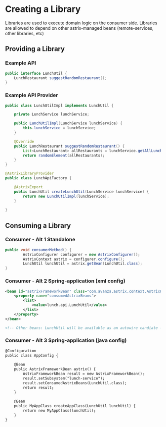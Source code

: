 # Creating a Library
Libraries are used to execute domain logic on the consumer side. Libraries are allowed to depend on other astrix-managed beans (remote-services, other libraries, etc)

## Providing a Library

### Example API
```java
public interface LunchUtil {
	LunchRestaurant suggestRandomRestaurant();
}
``` 

### Example API Provider
```java
public class LunchUtilImpl implements LunchUtil {

	private LunchService lunchService;

	public LunchUtilImpl(LunchService lunchService) {
		this.lunchService = lunchService;
	}

	@Override
	public LunchRestaurant suggestRandomRestaurant() {
		List<LunchRestaurant> allRestaurants = lunchService.getAllLunchRestaurants();
		return randomElement(allRestaurants);
	}
}
``` 

```java
@AstrixLibraryProvider
public class LunchApiFactory {

	@AstrixExport
	public LunchUtil createLunchUtil(LunchService lunchService) {
		return new LunchUtilImpl(lunchService);
	}
	
}
``` 

## Consuming a Library

### Consumer - Alt 1 Standalone
```java
public void consumerMethod() {
		AstrixConfigurer configurer = new AstrixConfigurer();
		AstrixContext astrix = configurer.configure();
		LunchUtil lunchUtil = astrix.getBean(LunchUtil.class);
}
``` 

### Consumer - Alt 2 Spring-application (xml config)
```xml
<bean id="astrixFrameworkBean" class="com.avanza.astrix.context.AstrixFrameworkBean">
	<property name="consumedAstrixBeans">
		<list>
			<value>lunch.api.LunchUtil</value>
		</list>
	</property>
</bean>

<!-- Other beans: LunchUtil will be available as an autowire candiate -->
``` 

### Consumer - Alt 3 Spring-application (java config)
```xml
@Configuration
public class AppConfig {
	
	@Bean
	public AstrixFrameworkBean astrix() {
		AstrixFrameworkBean result = new AstrixFrameworkBean();
		result.setSubsystem("lunch-service");
		result.setConsumedAstrixBeans(LunchUtil.class);
		return result;
	}
	
	@Bean
	public MyAppClass createAppClass(LunchUtil lunchUtil) {
		return new MyAppClass(lunchUtil);
	}
}
``` 



